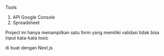 Tools 
1. API Google Console
3. Spreadsheet

Project ini hanya menampilkan satu form yang memiliki validasi tidak bisa input kata-kata toxic

di buat dengan Next.js
